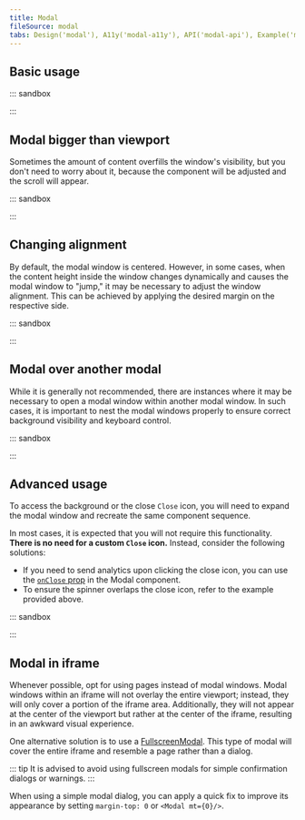 ```yaml
---
title: Modal
fileSource: modal
tabs: Design('modal'), A11y('modal-a11y'), API('modal-api'), Example('modal-code'), Changelog('modal-changelog')
---
```


## Basic usage

::: sandbox

<script lang="tsx">
  export Demo from 'stories/components/modal/docs/examples/basic_modal_window_usage.tsx';
</script>

:::

## Modal bigger than viewport

Sometimes the amount of content overfills the window's visibility, but you don't need to worry about it, because the component will be adjusted and the scroll will appear.

::: sandbox

<script lang="tsx">
  export Demo from 'stories/components/modal/docs/examples/modal_window_height_is_bigger_than_the_browser_page.tsx';
</script>

:::

## Changing alignment

By default, the modal window is centered. However, in some cases, when the content height inside the window changes dynamically and causes the modal window to "jump," it may be necessary to adjust the window alignment. This can be achieved by applying the desired margin on the respective side.

::: sandbox

<script lang="tsx">
  export Demo from 'stories/components/modal/docs/examples/changing_the_alignment.tsx';
</script>

:::

## Modal over another modal

While it is generally not recommended, there are instances where it may be necessary to open a modal window within another modal window. In such cases, it is important to nest the modal windows properly to ensure correct background visibility and keyboard control.

::: sandbox

<script lang="tsx">
  export Demo from 'stories/components/modal/docs/examples/modal_window_inside_a_modal_window.tsx';
</script>

:::

## Advanced usage

To access the background or the close `Close` icon, you will need to expand the modal window and recreate the same component sequence.

In most cases, it is expected that you will not require this functionality. **There is no need for a custom `Close` icon.** Instead, consider the following solutions:

- If you need to send analytics upon clicking the close icon, you can use the [`onClose` prop](/components/modal/modal-api#modal) in the Modal component.
- To ensure the spinner overlaps the close icon, refer to the example provided above.

::: sandbox

<script lang="tsx">
  export Demo from 'stories/components/modal/docs/examples/access_to_internal_html_nodes.tsx';
</script>

:::

## Modal in iframe

Whenever possible, opt for using pages instead of modal windows. Modal windows within an iframe will not overlay the entire viewport; instead, they will only cover a portion of the iframe area. Additionally, they will not appear at the center of the viewport but rather at the center of the iframe, resulting in an awkward visual experience.

One alternative solution is to use a [FullscreenModal](/components/fullscreen-modal/fullscreen-modal). This type of modal will cover the entire iframe and resemble a page rather than a dialog.

::: tip
It is advised to avoid using fullscreen modals for simple confirmation dialogs or warnings.
:::

When using a simple modal dialog, you can apply a quick fix to improve its appearance by setting `margin-top: 0` or `<Modal mt={0}/>`.

